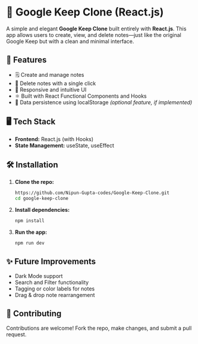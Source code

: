 # 📝 Google Keep Clone (React.js)

A simple and elegant **Google Keep Clone** built entirely with **React.js**. This app allows users to create, view, and delete notes—just like the original Google Keep but with a clean and minimal interface.

## 🚀 Features

- 🗒️ Create and manage notes
- 🧹 Delete notes with a single click
- 🎨 Responsive and intuitive UI
- ⚛️ Built with React Functional Components and Hooks
- 💾 Data persistence using localStorage *(optional feature, if implemented)*

## 🖥️ Tech Stack

- **Frontend:** React.js (with Hooks)
- **State Management:** useState, useEffect


## 🛠️ Installation

1. **Clone the repo:**
   ```bash
   https://github.com/Nipun-Gupta-codes/Google-Keep-Clone.git
   cd google-keep-clone
   ```

2. **Install dependencies:**
   ```bash
   npm install
   ```

3. **Run the app:**
   ```bash
   npm run dev
   ```


## ✨ Future Improvements

- Dark Mode support
- Search and Filter functionality
- Tagging or color labels for notes
- Drag & drop note rearrangement

## 🙌 Contributing

Contributions are welcome! Fork the repo, make changes, and submit a pull request.
